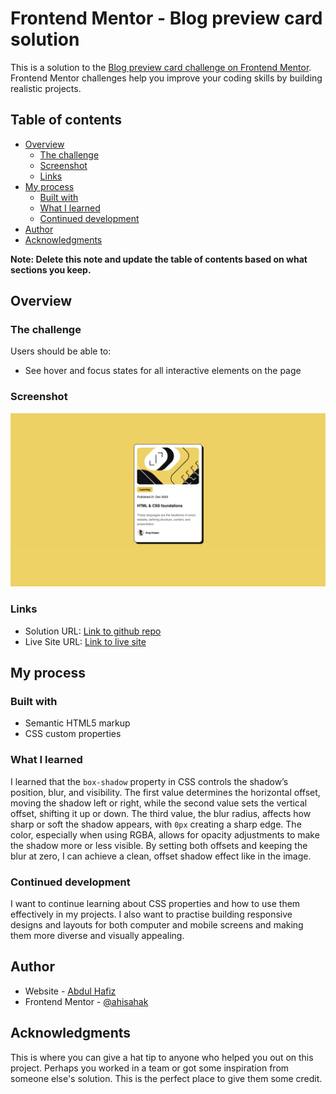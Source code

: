 # Frontend Mentor - Blog preview card solution

This is a solution to the [Blog preview card challenge on Frontend Mentor](https://www.frontendmentor.io/challenges/blog-preview-card-ckPaj01IcS). Frontend Mentor challenges help you improve your coding skills by building realistic projects. 

## Table of contents

- [Overview](#overview)
  - [The challenge](#the-challenge)
  - [Screenshot](#screenshot)
  - [Links](#links)
- [My process](#my-process)
  - [Built with](#built-with)
  - [What I learned](#what-i-learned)
  - [Continued development](#continued-development)
- [Author](#author)
- [Acknowledgments](#acknowledgments)

**Note: Delete this note and update the table of contents based on what sections you keep.**

## Overview

### The challenge

Users should be able to:

- See hover and focus states for all interactive elements on the page

### Screenshot

![](Screenshot.png)

### Links

- Solution URL: [Link to github repo](https://github.com/ahisahak/blog-preview-card-FEM)
- Live Site URL: [Link to live site](https://ahisahak.github.io/blog-preview-card-FEM/)

## My process

### Built with

- Semantic HTML5 markup
- CSS custom properties


### What I learned

I learned that the `box-shadow` property in CSS controls the shadow’s position, blur, and visibility. The first value determines the horizontal offset, moving the shadow left or right, while the second value sets the vertical offset, shifting it up or down. The third value, the blur radius, affects how sharp or soft the shadow appears, with `0px` creating a sharp edge. The color, especially when using RGBA, allows for opacity adjustments to make the shadow more or less visible. By setting both offsets and keeping the blur at zero, I can achieve a clean, offset shadow effect like in the image.


### Continued development
I want to continue learning about CSS properties and how to use them effectively in my projects. I also want to practise building responsive designs and layouts for both computer and mobile screens and making them more diverse and visually appealing.


## Author

- Website - [Abdul Hafiz](https://github.com/ahisahak)
- Frontend Mentor - [@ahisahak](https://www.frontendmentor.io/profile/ahisahak)


## Acknowledgments

This is where you can give a hat tip to anyone who helped you out on this project. Perhaps you worked in a team or got some inspiration from someone else's solution. This is the perfect place to give them some credit.

